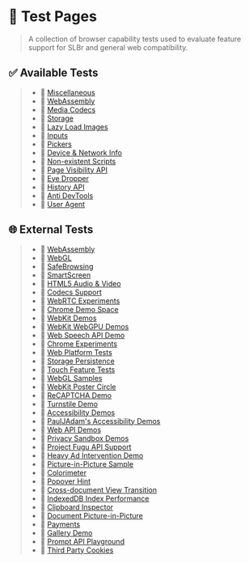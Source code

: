 <head>
    <link rel="shortcut icon" type="image/x-icon" href="../favicon.ico">
    <title>Tests Pages</title>
</head>

# 📄 Test Pages
> A collection of browser capability tests used to evaluate feature support for SLBr and general web compatibility.

## ✅ Available Tests
> - 🔗 [Miscellaneous](../tests/misc.html)
> - 🔗 [WebAssembly](../tests/wasm.html)
> - 🔗 [Media Codecs](../tests/codecs.html)
> - 🔗 [Storage](../tests/storage.html)
> - 🔗 [Lazy Load Images](../tests/lazyload.html)
> - 🔗 [Inputs](../tests/inputs.html)
> - 🔗 [Pickers](../tests/pickers.html)
> - 🔗 [Device & Network Info](../tests/env.html)
> - 🔗 [Non-existent Scripts](../tests/broken_scripts.html)
> - 🔗 [Page Visibility API](../tests/pagevisibility.html)
> - 🔗 [Eye Dropper](../tests/eyedrop.html)
> - 🔗 [History API](../tests/history.html)
> - 🔗 [Anti DevTools](../tests/nodevtools.html)
> - 🔗 [User Agent](../tests/useragent.html)

## 🌐 External Tests
> - 🔗 [WebAssembly](https://webassembly.org/features/)
> - 🔗 [WebGL](https://get.webgl.org/)
> - 🔗 [SafeBrowsing](https://testsafebrowsing.appspot.com/)
> - 🔗 [SmartScreen](https://demo.smartscreen.msft.net/)
> - 🔗 [HTML5 Audio & Video](https://tools.woolyss.com/html5-audio-video-tester/)
> - 🔗 [Codecs Support](https://shaka-player-demo.appspot.com/support.html)
> - 🔗 [WebRTC Experiments](https://www.webrtc-experiment.com/)
> - 🔗 [Chrome Demo Space](https://chrome.dev/)
> - 🔗 [WebKit Demos](https://webkit.org/demo-content/)
> - 🔗 [WebKit WebGPU Demos](https://webkit.org/demos/webgpu/)
> - 🔗 [Web Speech API Demo](https://www.google.com/intl/en/chrome/demos/speech.html)
> - 🔗 [Chrome Experiments](https://experiments.withgoogle.com/collection/chrome)
> - 🔗 [Web Platform Tests](https://wpt.live/)
> - 🔗 [Storage Persistence](http://www.sharonminsuk.com/code/storage-test.html)
> - 🔗 [Touch Feature Tests](https://patrickhlauke.github.io/touch)
> - 🔗 [WebGL Samples](https://webglsamples.org/)
> - 🔗 [WebKit Poster Circle](https://webkit.org/blog-files/3d-transforms/poster-circle.html)
> - 🔗 [ReCAPTCHA Demo](https://www.google.com/recaptcha/api2/demo)
> - 🔗 [Turnstile Demo](https://turnstile-demo.pages.dev/)
> - 🔗 [Accessibility Demos](https://fuzzbomb.github.io/accessibility-demos/)
> - 🔗 [PaulJAdam's Accessibility Demos](https://pauljadam.com/demos/)
> - 🔗 [Web API Demos](https://web-api-examples.github.io/)
> - 🔗 [Privacy Sandbox Demos](https://domain-aaa.com/)
> - 🔗 [Project Fugu API Support](https://howfuguismybrowser.dev/)
> - 🔗 [Heavy Ad Intervention Demo](https://rowan.fyi/made/heavy-ads/)
> - 🔗 [Picture-in-Picture Sample](https://googlechrome.github.io/samples/picture-in-picture/)
> - 🔗 [Colorimeter](https://simoncozens.github.io/colorimeter/)
> - 🔗 [Popover Hint](https://mdn.github.io/dom-examples/popover-api/popover-hint/)
> - 🔗 [Cross-document View Transition](https://mdn.github.io/dom-examples/view-transitions/mpa/index.html)
> - 🔗 [IndexedDB Index Performance](https://dumbmatter.github.io/chrome-indexeddb-index-perf/)
> - 🔗 [Clipboard Inspector](https://evercoder.github.io/clipboard-inspector/)
> - 🔗 [Document Picture-in-Picture](https://mdn.github.io/dom-examples/document-picture-in-picture/)
> - 🔗 [Payments](https://rsolomakhin.github.io/)
> - 🔗 [Gallery Demo](https://microsoftedge.github.io/Demos/photo-gallery/)
> - 🔗 [Prompt API Playground](https://microsoftedge.github.io/Demos/built-in-ai/playgrounds/prompt-api/)
> - 🔗 [Third Party Cookies](https://alanhogan.github.io/web-experiments/3rd/third-party-cookies.html)